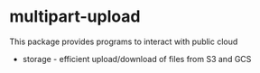# multipart-upload

This package provides programs to interact with public cloud
* storage - efficient upload/download of files from S3 and GCS
